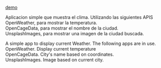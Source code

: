 [demo](https://vitpab1.github.io/Pronostico-del-clima/)

Aplicacion simple que muestra el clima. Utilizando las siguientes APIS
OpenWeather, para mostrar la temperatura.  
OpenCageData, para mostrar el nombre de la ciudad.   
UnsplashImages, para mostrar una imagen de la ciudad buscada.   

A simple app to display current Weather. The following apps are in use. 
OpenWeather. Display current temperature  
OpenCageData. City's name based on coordinates.   
UnsplashImages. Image based on current city.   
